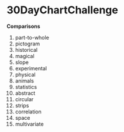 # 30DayChartChallenge  

**Comparisons**
1. part-to-whole
2. pictogram 
3. historical
4. magical
5. slope
6. experimental
7. physical
8. animals
9. statistics
10. abstract
11. circular
12. strips
13. correlation
14. space
15. multivariate

